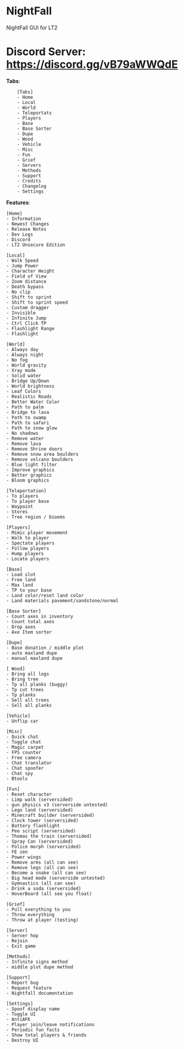 # NightFall
NightFall GUI for LT2

# Discord Server: https://discord.gg/vB79aWWQdE

**Tabs**:
```
    [Tabs]
    - Home
    - Local
    - World
    - Teleportats
    - Players
    - Base
    - Base Sorter
    - Dupe
    - Wood
    - Vehicle
    - Misc
    - Fun
    - Grief
    - Servers
    - Methods
    - Support
    - Credits
    - Changelog
    - Settings
```

**Features**:

    [Home]
    - Information
    - Newest Changes
    - Release Notes
    - Dev Logs
    - Discord
    - LT2 Unsecure Edition

    [Local]
    - Walk Speed
    - Jump Power
    - Character Height
    - Field of View
    - Zoom distance
    - Death bypass
    - No clip
    - Shift to sprint
    - Shift to sprint speed
    - Custom dragger
    - Invisible
    - Infinite Jump
    - Ctrl Click TP
    - Flashlight Range
    - Flashlight

    [World]
    - Always day
    - Always night
    - No fog
    - World gravity
    - Xray mode
    - Solid water
    - Bridge Up/Down
    - World brightness
    - Leaf Colors
    - Realistic Roads
    - Better Water Color
    - Path to palm
    - Bridge to lava
    - Path to swamp
    - Path to safari 
    - Path to snow glow
    - No shadows
    - Remove water
    - Remove lava
    - Remove Shrine doors
    - Remove snow area boulders
    - Remove volcano boulders
    - Blue light filter
    - Improve graphics
    - Better graphics
    - Bloom graphics
 
    [Teleportation]
    - To players
    - To player base
    - Waypoint
    - Stores
    - Tree region / bioems
    
    [Players]
    - Mimic player movement
    - Walk to player
    - Spectate players
    - Follow players
    - Hump players
    - Locate players

    [Base]
    - Load slot
    - Free land
    - Max land
    - TP to your base
    - Land color/reset land color
    - Land materials pavement/sandstone/normal
    
    [Base Sorter]
    - Count axes in inventory
    - Count total axes
    - Drop axes
    - Axe Item sorter

    [Dupe]
    - Base donation / middle plot
    - auto maxland dupe
    - manual maxland dupe

    [ Wood]
    - Bring all logs
    - Bring tree
    - Tp all planks (buggy)
    - Tp cut trees
    - Tp planks
    - Sell all trees
    - Sell all planks

    [Vehicle]
    - Unflip car

    [Misc]
    - Quick chat
    - Toggle chat
    - Magic carpet
    - FPS counter
    - Free camera
    - Chat translator
    - Chat spoofer
    - Chat spy
    - Btools

    [Fun]
    - Reset character
    - Limp walk (serversided)
    - gun physics v3 (serverside untested)
    - Lego land (serversided)
    - Minecraft builder (serversided)
    - Clock tower (serversided)
    - Battery flashlight
    - Pee script (serversided)
    - Thomas the train (serversided)
    - Spray Can (serversided)
    - Police morph (serversided)
    - FE zen
    - Power wings
    - Remove arms (all can see)
    - Remove legs (all can see)
    - Become a snake (all can see)
    - Big head mode (serverside untested)
    - Gymnastics (all can see)
    - Drink a soda (serversided)
    - HoverBoard (all see you float)
    
    [Grief]
    - Pull everything to you
    - Throw everything
    - Throw at player (testing)

    [Server]
    - Server hop
    - Rejoin
    - Exit game

    [Methods]
    - Infinite signs method
    - middle plot dupe method

    [Support]
    - Report bug
    - Request feature
    - Nightfall documentation

    [Settings]
    - Spoof display name
    - Toggle UI
    - AntiAFK
    - Player join/leave notifications
    - Periodic fun facts
    - Show total players & friends
    - Destroy UI
